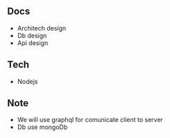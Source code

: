 ## Docs
- Architech design
- Db design
- Api design

## Tech
- Nodejs

## Note
- We will use graphql for comunicate client to server
- Db use mongoDb